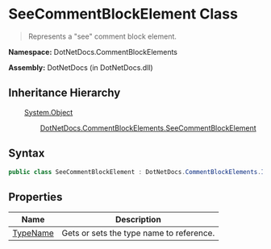 # SeeCommentBlockElement Class
> Represents a "see" comment block element.

**Namespace:** DotNetDocs.CommentBlockElements

**Assembly:** DotNetDocs (in DotNetDocs.dll)
## Inheritance Hierarchy
&nbsp;&nbsp;&nbsp;&nbsp;&nbsp;&nbsp;&nbsp;&nbsp;[System.Object](https://www.google.com/search?q=System.Object&btnI=)

&nbsp;&nbsp;&nbsp;&nbsp;&nbsp;&nbsp;&nbsp;&nbsp;&nbsp;&nbsp;&nbsp;&nbsp;&nbsp;&nbsp;&nbsp;&nbsp;[DotNetDocs.CommentBlockElements.SeeCommentBlockElement](/docs/DotNetDocs/CommentBlockElements/SeeCommentBlockElement.md)

## Syntax
```csharp
public class SeeCommentBlockElement : DotNetDocs.CommentBlockElements.ICommentBlockElement
```
## Properties
|Name|Description|
|---|---|
|[TypeName](/docs/DotNetDocs/CommentBlockElements/SeeCommentBlockElement/Properties/TypeName.md)|Gets or sets the type name to reference.|
